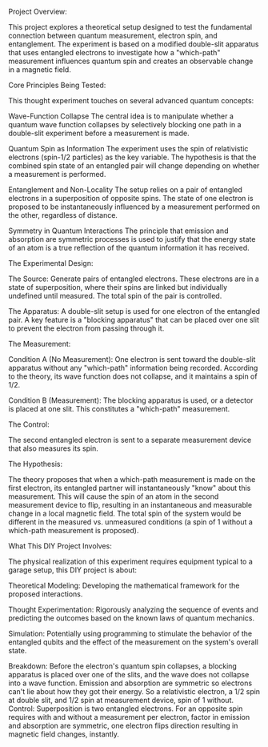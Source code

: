 Project Overview:

This project explores a theoretical setup designed to test the fundamental connection between quantum measurement, electron spin, and entanglement. The experiment is based on a modified double-slit apparatus that uses entangled electrons to investigate how a "which-path" measurement influences quantum spin and creates an observable change in a magnetic field.

Core Principles Being Tested:

This thought experiment touches on several advanced quantum concepts:

Wave-Function Collapse The central idea is to manipulate whether a quantum wave function collapses by selectively blocking one path in a double-slit experiment before a measurement is made.

Quantum Spin as Information The experiment uses the spin of relativistic electrons (spin-1/2 particles) as the key variable. The hypothesis is that the combined spin state of an entangled pair will change depending on whether a measurement is performed.

Entanglement and Non-Locality The setup relies on a pair of entangled electrons in a superposition of opposite spins. The state of one electron is proposed to be instantaneously influenced by a measurement performed on the other, regardless of distance.

Symmetry in Quantum Interactions The principle that emission and absorption are symmetric processes is used to justify that the energy state of an atom is a true reflection of the quantum information it has received.

The Experimental Design:
 
The Source: Generate pairs of entangled electrons. These electrons are in a state of superposition, where their spins are linked but individually undefined until measured. The total spin of the pair is controlled.

The Apparatus: A double-slit setup is used for one electron of the entangled pair. A key feature is a "blocking apparatus" that can be placed over one slit to prevent the electron from passing through it.

The Measurement:

Condition A (No Measurement): One electron is sent toward the double-slit apparatus without any "which-path" information being recorded. According to the theory, its wave function does not collapse, and it maintains a spin of 1/2.

Condition B (Measurement): The blocking apparatus is used, or a detector is placed at one slit. This constitutes a "which-path" measurement.

The Control:

The second entangled electron is sent to a separate measurement device that also measures its spin.

The Hypothesis:

The theory proposes that when a which-path measurement is made on the first electron, its entangled partner will instantaneously "know" about this measurement. This will cause the spin of an atom in the second measurement device to flip, resulting in an instantaneous and measurable change in a local magnetic field. The total spin of the system would be different in the measured vs. unmeasured conditions (a spin of 1 without a which-path measurement is proposed).

What This DIY Project Involves:

The physical realization of this experiment requires equipment typical to a garage setup, this DIY project is about:

Theoretical Modeling: Developing the mathematical framework for the proposed interactions.

Thought Experimentation: Rigorously analyzing the sequence of events and predicting the outcomes based on the known laws of quantum mechanics.

Simulation: Potentially using programming to stimulate the behavior of the entangled qubits and the effect of the measurement on the system's overall state.


Breakdown: Before the electron's quantum spin collapses, a blocking apparatus is placed over one of the slits, and the wave does not collapse into a wave function. Emission and absorption are symmetric so electrons can't lie about how they got their energy. So a relativistic electron, a 1/2 spin at double slit, and 1/2 spin at measurement device, spin of 1 without. Control: Superposition is two entangled electrons. For an opposite spin requires with and without a measurement per electron, factor in emission and absorption are symmetric, one electron flips direction resulting in magnetic field changes, instantly.
